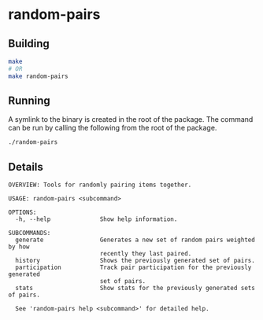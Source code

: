 # random-pairs

## Building

```bash
make
# OR
make random-pairs
```

## Running
A symlink to the binary is created in the root of the package. The command can be run by calling the following from the root of the package.

```bash
./random-pairs
```

## Details
```
OVERVIEW: Tools for randomly pairing items together.

USAGE: random-pairs <subcommand>

OPTIONS:
  -h, --help              Show help information.

SUBCOMMANDS:
  generate                Generates a new set of random pairs weighted by how
                          recently they last paired.
  history                 Shows the previously generated set of pairs.
  participation           Track pair participation for the previously generated
                          set of pairs.
  stats                   Show stats for the previously generated sets of pairs.

  See 'random-pairs help <subcommand>' for detailed help.
```
